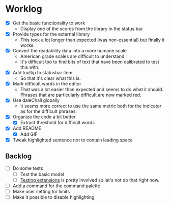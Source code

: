 # Worklog

* [x] Get the basic functionality to work
  * Display one of the scores from the library in the status bar.
* [x] Provide types for the external library
  * This took a lot longer than expected (was non-essential) but finally it works.
* [x] Convert the readability data into a more humane scale
  * American grade scales are difficult to understand.
  * It's difficult too to find bits of text that have been calibrated to test this with.
* [x] Add tooltip to statusbar item
  * So that it's clear what this is.
* [x] Mark difficult words in the editor
  * That was a lot easier than expected and seems to do what it should. Phrases that are particularly difficult are now marked red.
* [x] Use daleChall globally
  * It seems more correct to use the same metric both for the indicator as for the difficult phrases.
* [x] Organize the code a bit better
  * [x] Extract threshold for difficult words
* [x] Add README
  * [x] Add GIF
* [x] Tweak highlighted sentence not to contain leading space

## Backlog

* [ ] Do some tests
  * [ ] Test the basic model
  * [ ] [Testing extensions](https://code.visualstudio.com/api/working-with-extensions/testing-extension) is pretty involved so let's not do that right now.
* [ ] Add a command for the command palette
* [ ] Make user setting for limits
* [ ] Make it possible to disable highlighting
